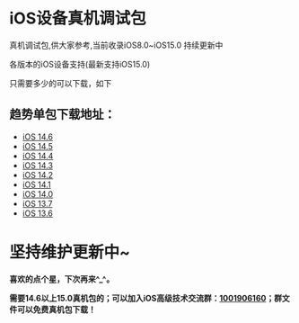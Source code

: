 # iOS设备真机调试包
真机调试包,供大家参考,当前收录iOS8.0~iOS15.0 持续更新中

各版本的iOS设备支持(最新支持iOS15.0)

只需要多少的可以下载，如下

## [](https://github.com/LGBamboo/iOSDeviceSupport#%E4%BE%BF%E6%8D%B7%E5%8D%95%E5%8C%85%E4%B8%8B%E8%BD%BD%E5%9C%B0%E5%9D%80)趋势单包下载地址：

*   [iOS 14.6](https://gitee.com/ios-code-for-the-future/iosdevicesupport/raw/master/iOS14%EF%BC%8814.0-14.6%EF%BC%89/14.6.zip)
*   [iOS 14.5](https://gitee.com/ios-code-for-the-future/iosdevicesupport/raw/master/iOS14%EF%BC%8814.0-14.6%EF%BC%89/14.5.zip)
*   [iOS 14.4](https://gitee.com/ios-code-for-the-future/iosdevicesupport/raw/master/iOS14%EF%BC%8814.0-14.6%EF%BC%89/14.4.zip)
*   [iOS 14.3](https://gitee.com/ios-code-for-the-future/iosdevicesupport/raw/master/iOS14%EF%BC%8814.0-14.6%EF%BC%89/14.3.zip)
*   [iOS 14.2](https://gitee.com/ios-code-for-the-future/iosdevicesupport/raw/master/iOS14%EF%BC%8814.0-14.6%EF%BC%89/14.2.zip)
*   [iOS 14.1](https://gitee.com/ios-code-for-the-future/iosdevicesupport/raw/master/iOS14%EF%BC%8814.0-14.6%EF%BC%89/14.1.zip)
*   [iOS 14.0](https://gitee.com/ios-code-for-the-future/iosdevicesupport/raw/master/iOS14%EF%BC%8814.0-14.6%EF%BC%89/14.0.zip)
*   [iOS 13.7](https://gitee.com/ios-code-for-the-future/iosdevicesupport/raw/master/iOS13%EF%BC%8813.0-13.7%EF%BC%89/13.7.zip)
*   [iOS 13.6](https://gitee.com/ios-code-for-the-future/iosdevicesupport/raw/master/iOS13%EF%BC%8813.0-13.7%EF%BC%89/13.6.zip)

# [](https://github.com/LGBamboo/iOSDeviceSupport#%E5%9D%9A%E6%8C%81%E7%BB%B4%E6%8A%A4%E6%9B%B4%E6%96%B0%E4%B8%AD)坚持维护更新中~

**喜欢的点个星，下次再来^_^。**

**需要14.6以上15.0真机包的；可以加入iOS高级技术交流群：[1001906160](https://jq.qq.com/?_wv=1027&k=KjioxJty)；群文件可以免费真机包下载！**


